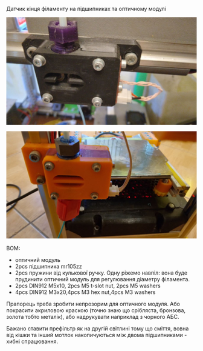 Датчик кінця філаменту на підшипниках та оптичному модулі

![](./photo/photo_2022-06-30_21-20-55.jpg)

![](./photo/photo_2022-06-30_21-21-19.jpg)

BOM:
- оптичний модуль
- 2pcs підшипника mr105zz
- 2pcs пружини від кулькової ручку. Одну ріжемо навпіл: вона буде прудинити оптичний модуль для регулювання діаметру філамента.
- 2pcs DIN912 M5x10, 2pcs M5 t-slot nut, 2pcs M5 washers
- 4pcs DIN912 M3x20,4pcs M3 hex nut,4pcs M3 washers

Прапорець треба зробити непрозорим для оптичного модуля. Або покрасити акриловою краскою (точно знаю що срібляста, бронзова, золота тобто металік), або надрукувати наприклад з чорного АБС.

Бажано ставити префільтр як на другій світлині тому що сміття, вовна від кішки та інший мотлох накопичуються між двома підшипниками - хибні спрацювання.
